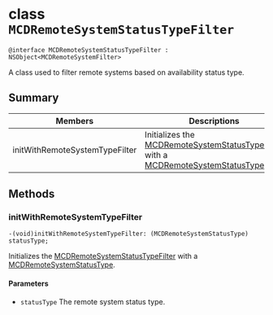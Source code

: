 # class `MCDRemoteSystemStatusTypeFilter`

```
@interface MCDRemoteSystemStatusTypeFilter : NSObject<MCDRemoteSystemFilter>
```

A class used to filter remote systems based on availability status type.

## Summary

 Members                        | Descriptions                                
--------------------------------|---------------------------------------------
initWithRemoteSystemTypeFilter | Initializes the [MCDRemoteSystemStatusTypeFilter](MCDRemoteSystemStatusTypeFilter.md) with a [MCDRemoteSystemStatusType](MCDRemoteSystemStatusType.md).

## Methods

### initWithRemoteSystemTypeFilter
`-(void)initWithRemoteSystemTypeFilter: (MCDRemoteSystemStatusType) statusType;`

Initializes the [MCDRemoteSystemStatusTypeFilter](MCDRemoteSystemStatusTypeFilter.md) with a [MCDRemoteSystemStatusType](MCDRemoteSystemStatusType.md).

#### Parameters
* `statusType` The remote system status type.